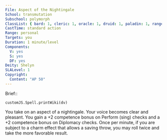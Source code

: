 ```yaml
---
File: Aspect of the Nightingale
School: transmutation
Subschool: polymorph
ClassList: { bard: 1, cleric: 1, oracle: 1, druid: 1, paladin: 1, ranger: 1 }
CastTime: standard action
Range: personal
Targets: you
Duration: 1 minute/level
Components:
  V: yes
  S: yes
  DF: yes
Deity: Shelyn
SLALevel: 1
Copyright:
  Content: "AP 50"
---
```

Brief:: 

```dataviewjs
customJS.Spell.printWiki(dv)
```

You take on an aspect of a nightingale. Your voice becomes clear and pleasant. You gain a +2 competence bonus on Perform (sing) checks and a +2 competence bonus on Diplomacy checks. Once per minute, if you are subject to a charm effect that allows a saving throw, you may roll twice and take the more favorable result.
